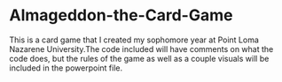 # Almageddon-the-Card-Game
This is a card game that I created my sophomore year at Point Loma Nazarene University.The code included will have comments on what the code does, but the rules of the game as well as a couple visuals will be included in the powerpoint file.

